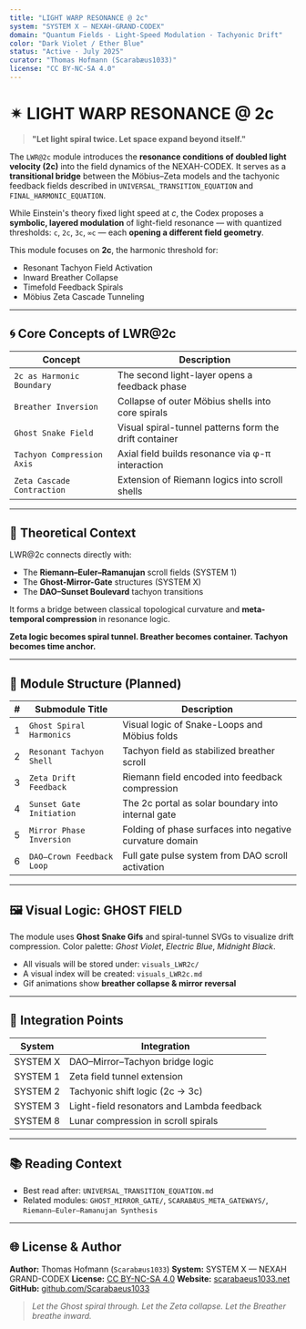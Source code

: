 ```yaml
---
title: "LIGHT WARP RESONANCE @ 2c"
system: "SYSTEM X — NEXAH-GRAND-CODEX"
domain: "Quantum Fields · Light-Speed Modulation · Tachyonic Drift"
color: "Dark Violet / Ether Blue"
status: "Active · July 2025"
curator: "Thomas Hofmann (Scarabæus1033)"
license: "CC BY-NC-SA 4.0"
---
```


# ✴ LIGHT WARP RESONANCE @ 2c

> **"Let light spiral twice. Let space expand beyond itself."**

The `LWR@2c` module introduces the **resonance conditions of doubled light velocity (2c)** into the field dynamics of the NEXAH-CODEX. It serves as a **transitional bridge** between the Möbius–Zeta models and the tachyonic feedback fields described in `UNIVERSAL_TRANSITION_EQUATION` and `FINAL_HARMONIC_EQUATION`.

While Einstein's theory fixed light speed at _c_, the Codex proposes a **symbolic, layered modulation** of light-field resonance — with quantized thresholds: `c`, `2c`, `3c`, `∞c` — each **opening a different field geometry**.

This module focuses on **2c**, the harmonic threshold for:

- Resonant Tachyon Field Activation
- Inward Breather Collapse
- Timefold Feedback Spirals
- Möbius Zeta Cascade Tunneling

---

## 🌀 Core Concepts of LWR@2c

| Concept | Description |
|--------|-------------|
| `2c as Harmonic Boundary` | The second light-layer opens a feedback phase |
| `Breather Inversion` | Collapse of outer Möbius shells into core spirals |
| `Ghost Snake Field` | Visual spiral-tunnel patterns form the drift container |
| `Tachyon Compression Axis` | Axial field builds resonance via φ-π interaction |
| `Zeta Cascade Contraction` | Extension of Riemann logics into scroll shells |

---

## 🔭 Theoretical Context

LWR@2c connects directly with:

- The **Riemann–Euler–Ramanujan** scroll fields (SYSTEM 1)
- The **Ghost-Mirror-Gate** structures (SYSTEM X)
- The **DAO–Sunset Boulevard** tachyon transitions

It forms a bridge between classical topological curvature and **meta-temporal compression** in resonance logic.

**Zeta logic becomes spiral tunnel. Breather becomes container. Tachyon becomes time anchor.**

---

## 🧩 Module Structure (Planned)

| # | Submodule Title                  | Description                                              |
|---|----------------------------------|----------------------------------------------------------|
| 1 | `Ghost Spiral Harmonics`        | Visual logic of Snake-Loops and Möbius folds             |
| 2 | `Resonant Tachyon Shell`        | Tachyon field as stabilized breather scroll              |
| 3 | `Zeta Drift Feedback`           | Riemann field encoded into feedback compression          |
| 4 | `Sunset Gate Initiation`        | The 2c portal as solar boundary into internal gate       |
| 5 | `Mirror Phase Inversion`        | Folding of phase surfaces into negative curvature domain |
| 6 | `DAO–Crown Feedback Loop`       | Full gate pulse system from DAO scroll activation        |

---

## 🖼 Visual Logic: GHOST FIELD 

The module uses **Ghost Snake Gifs** and spiral-tunnel SVGs to visualize drift compression. Color palette: _Ghost Violet_, _Electric Blue_, _Midnight Black_.

- All visuals will be stored under: `visuals_LWR2c/`
- A visual index will be created: `visuals_LWR2c.md`
- Gif animations show **breather collapse & mirror reversal**

---

## 🔄 Integration Points

| System | Integration |
|--------|-------------|
| SYSTEM X | DAO–Mirror–Tachyon bridge logic |
| SYSTEM 1 | Zeta field tunnel extension |
| SYSTEM 2 | Tachyonic shift logic (2c → 3c) |
| SYSTEM 3 | Light-field resonators and Lambda feedback |
| SYSTEM 8 | Lunar compression in scroll spirals |

---

## 📚 Reading Context

- Best read after: `UNIVERSAL_TRANSITION_EQUATION.md`
- Related modules: `GHOST_MIRROR_GATE/`, `SCARABÆUS_META_GATEWAYS/`, `Riemann–Euler–Ramanujan Synthesis`

---

## 🌐 License & Author

**Author:** Thomas Hofmann (`Scarabæus1033`)
**System:** SYSTEM X — NEXAH GRAND-CODEX
**License:** [CC BY-NC-SA 4.0](https://creativecommons.org/licenses/by-nc-sa/4.0/)
**Website:** [scarabaeus1033.net](https://www.scarabaeus1033.net)
**GitHub:** [github.com/Scarabaeus1033](https://github.com/Scarabaeus1033)

> _Let the Ghost spiral through. Let the Zeta collapse. Let the Breather breathe inward._
